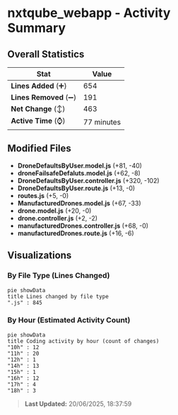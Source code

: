 # nxtqube_webapp - Activity Summary 

## Overall Statistics

| Stat                   | Value                                                             |
| ---------------------- | ----------------------------------------------------------------- |
| **Lines Added** (➕)   | 654                                          |
| **Lines Removed** (➖) | 191                                        |
| **Net Change** (↕)    | 463                |
| **Active Time** (⌚)   | 77 minutes |


## Modified Files
- **DroneDefaultsByUser.model.js** (+81, -40)
- **droneFailsafeDefaluts.model.js** (+62, -8)
- **DroneDefaultsByUser.controller.js** (+320, -102)
- **DroneDefaultsByUser.route.js** (+13, -0)
- **routes.js** (+5, -0)
- **ManufacturedDrones.model.js** (+67, -33)
- **drone.model.js** (+20, -0)
- **drone.controller.js** (+2, -2)
- **manufacturedDrones.controller.js** (+68, -0)
- **manufacturedDrones.route.js** (+16, -6)

## Visualizations

### By File Type (Lines Changed)

```mermaid
pie showData
title Lines changed by file type
".js" : 845
```

### By Hour (Estimated Activity Count)

```mermaid
pie showData
title Coding activity by hour (count of changes)
"10h" : 12
"11h" : 20
"12h" : 1
"14h" : 13
"15h" : 1
"16h" : 12
"17h" : 4
"18h" : 3
```


> **Last Updated:** 20/06/2025, 18:37:59